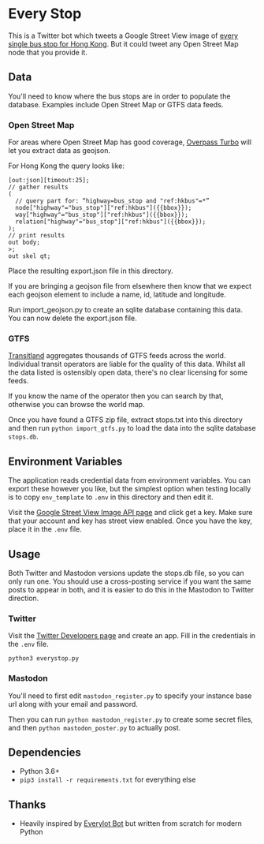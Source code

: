 # Every Stop

This is a Twitter bot which tweets a Google Street View image of [every single bus stop for Hong Kong](https://twitter.com/everystophk).  But it could tweet any Open Street Map node that you provide it.

## Data

You'll need to know where the bus stops are in order to populate the database.  Examples include Open Street Map or GTFS data feeds.

### Open Street Map

For areas where Open Street Map has good coverage, [Overpass Turbo](http://overpass-turbo.eu/) will let you extract data as geojson.

For Hong Kong the query looks like:

```
[out:json][timeout:25];
// gather results
(
  // query part for: “highway=bus_stop and "ref:hkbus"=*”
  node["highway"="bus_stop"]["ref:hkbus"]({{bbox}});
  way["highway"="bus_stop"]["ref:hkbus"]({{bbox}});
  relation["highway"="bus_stop"]["ref:hkbus"]({{bbox}});
);
// print results
out body;
>;
out skel qt;
```

Place the resulting export.json file in this directory.

If you are bringing a geojson file from elsewhere then know that we expect each geojson element to include a name, id, latitude and longitude.

Run import_geojson.py to create an sqlite database containing this data.  You can now delete the export.json file.

### GTFS

[Transitland](https://www.transit.land/feeds) aggregates thousands of GTFS feeds across the world.  Individual transit operators are liable for the quality of this data.  Whilst all the data listed is ostensibly open data, there's no clear licensing for some feeds.

If you know the name of the operator then you can search by that, otherwise you can browse the world map.

Once you have found a GTFS zip file, extract stops.txt into this directory and then run `python import_gtfs.py` to load the data into the sqlite database `stops.db`.

## Environment Variables

The application reads credential data from environment variables.  You can export these however you like, but the simplest option when testing locally is to copy `env_template` to `.env` in this directory and then edit it.

Visit the [Google Street View Image API page](https://developers.google.com/maps/documentation/streetview/) and click get a key. Make sure that your account and key has street view enabled.  Once you have the key, place it in the `.env` file.

## Usage

Both Twitter and Mastodon versions update the stops.db file, so you can only run one.  You should use a cross-posting service if you want the same posts to appear in both, and it is easier to do this in the Mastodon to Twitter direction.

### Twitter

Visit the [Twitter Developers page](https://developer.twitter.com/en/apps) and create an app.  Fill in the credentials in the `.env` file.

`python3 everystop.py`

### Mastodon

You'll need to first edit `mastodon_register.py` to specify your instance base url along with your email and password.

Then you can run `python mastodon_register.py` to create some secret files, and then `python mastodon_poster.py` to actually post.

## Dependencies

* Python 3.6+
* `pip3 install -r requirements.txt` for everything else

## Thanks

* Heavily inspired by [Everylot Bot](https://github.com/fitnr/everylotbot) but written from scratch for modern Python
